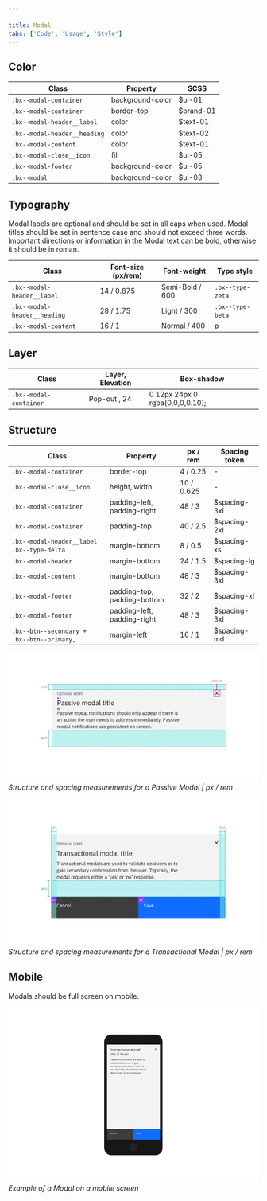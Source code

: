 ```yaml
---

title: Modal
tabs: ['Code', 'Usage', 'Style']
---
```


## Color

| Class                        | Property         | SCSS      |
| ---------------------------- | ---------------- | --------- |
| `.bx--modal-container`       | background-color | $ui-01    |
| `.bx--modal-container`       | border-top       | $brand-01 |
| `.bx--modal-header__label`   | color            | $text-01  |
| `.bx--modal-header__heading` | color            | $text-02  |
| `.bx--modal-content`         | color            | $text-01  |
| `.bx--modal-close__icon`     | fill             | $ui-05    |
| `.bx--modal-footer`          | background-color | $ui-05    |
| `.bx--modal`                 | background-color | $ui-03    |

## Typography

Modal labels are optional and should be set in all caps when used. Modal titles should be set in sentence case and should not exceed three words. Important directions or information in the Modal text can be bold, otherwise it should be in roman.

| Class                        | Font-size (px/rem) | Font-weight     | Type style       |
| ---------------------------- | ------------------ | --------------- | ---------------- |
| `.bx--modal-header__label`   | 14 / 0.875         | Semi-Bold / 600 | `.bx--type-zeta` |
| `.bx--modal-header__heading` | 28 / 1.75          | Light / 300     | `.bx--type-beta` |
| `.bx--modal-content`         | 16 / 1             | Normal / 400    | p                |

## Layer

| Class                  | Layer, Elevation | Box-shadow                      |
| ---------------------- | ---------------- | ------------------------------- |
| `.bx--modal-container` | Pop-out , 24     | 0 12px 24px 0 rgba(0,0,0,0.10); |

## Structure

| Class                                      | Property                    | px / rem   | Spacing token |
| ------------------------------------------ | --------------------------- | ---------- | ------------- |
| `.bx--modal-container`                     | border-top                  | 4 / 0.25   | -             |
| `.bx--modal-close__icon`                   | height, width               | 10 / 0.625 | -             |
| `.bx--modal-container`                     | padding-left, padding-right | 48 / 3     | $spacing-3xl  |
| `.bx--modal-container`                     | padding-top                 | 40 / 2.5   | $spacing-2xl  |
| `.bx--modal-header__label .bx--type-delta` | margin-bottom               | 8 / 0.5    | $spacing-xs   |
| `.bx--modal-header`                        | margin-bottom               | 24 / 1.5   | $spacing-lg   |
| `.bx--modal-content`                       | margin-bottom               | 48 / 3     | $spacing-3xl  |
| `.bx--modal-footer`                        | padding-top, padding-bottom | 32 / 2     | $spacing-xl   |
| `.bx--modal-footer`                        | padding-left, padding-right | 48 / 3     | $spacing-3xl  |
| `.bx--btn--secondary + .bx--btn--primary,` | margin-left                 | 16 / 1     | $spacing-md   |

![Structure and spacing measurements for Passive Modal](images/modal-style-1.png)
_Structure and spacing measurements for a Passive Modal | px / rem_

![Structure and spacing measurements for Transactional Modal elements](images/modal-style-2.png)
_Structure and spacing measurements for a Transactional Modal | px / rem_

## Mobile

Modals should be full screen on mobile.

![Modal on mobile](images/modal-style-3.png)
_Example of a Modal on a mobile screen_
